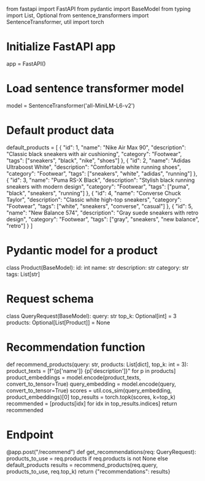 from fastapi import FastAPI
from pydantic import BaseModel
from typing import List, Optional
from sentence_transformers import SentenceTransformer, util
import torch

# Initialize FastAPI app
app = FastAPI()

# Load sentence transformer model
model = SentenceTransformer('all-MiniLM-L6-v2')

# Default product data
default_products = [
    {
        "id": 1,
        "name": "Nike Air Max 90",
        "description": "Classic black sneakers with air cushioning",
        "category": "Footwear",
        "tags": ["sneakers", "black", "nike", "shoes"]
    },
    {
        "id": 2,
        "name": "Adidas Ultraboost White",
        "description": "Comfortable white running shoes",
        "category": "Footwear",
        "tags": ["sneakers", "white", "adidas", "running"]
    },
    {
        "id": 3,
        "name": "Puma RS-X Black",
        "description": "Stylish black running sneakers with modern design",
        "category": "Footwear",
        "tags": ["puma", "black", "sneakers", "running"]
    },
    {
        "id": 4,
        "name": "Converse Chuck Taylor",
        "description": "Classic white high-top sneakers",
        "category": "Footwear",
        "tags": ["white", "sneakers", "converse", "casual"]
    },
    {
        "id": 5,
        "name": "New Balance 574",
        "description": "Gray suede sneakers with retro design",
        "category": "Footwear",
        "tags": ["gray", "sneakers", "new balance", "retro"]
    }
]

# Pydantic model for a product
class Product(BaseModel):
    id: int
    name: str
    description: str
    category: str
    tags: List[str]

# Request schema
class QueryRequest(BaseModel):
    query: str
    top_k: Optional[int] = 3
    products: Optional[List[Product]] = None

# Recommendation function
def recommend_products(query: str, products: List[dict], top_k: int = 3):
    product_texts = [f"{p['name']} {p['description']}" for p in products]
    product_embeddings = model.encode(product_texts, convert_to_tensor=True)
    query_embedding = model.encode(query, convert_to_tensor=True)
    scores = util.cos_sim(query_embedding, product_embeddings)[0]
    top_results = torch.topk(scores, k=top_k)
    recommended = [products[idx] for idx in top_results.indices]
    return recommended

# Endpoint
@app.post("/recommend")
def get_recommendations(req: QueryRequest):
    products_to_use = req.products if req.products is not None else default_products
    results = recommend_products(req.query, products_to_use, req.top_k)
    return {"recommendations": results}
